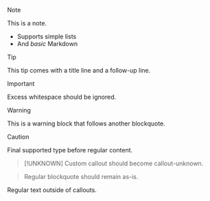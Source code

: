 > [!NOTE]
> This is a note.
>
> - Supports simple lists
> - And _basic_ Markdown

> [!TIP]
> This tip comes with a title line
> and a follow-up line.

> [!IMPORTANT]
>    Excess whitespace should be ignored.

> [!WARNING]
> This is a warning block that follows another blockquote.

> [!CAUTION]
> Final supported type before regular content.

> [!UNKNOWN]
> Custom callout should become callout-unknown.

> Regular blockquote should remain as-is.

Regular text outside of callouts.
